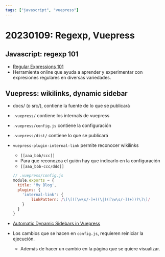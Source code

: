 ```yaml
---
tags: ["javascript", "vuepress"]
---
```


# 20230109: Regexp, Vuepress

<TagsLinks />

## Javascript: regexp 101

- [Regular Expressions 101](https://regex101.com/)
- Herramienta online que ayuda a aprender y experimentar con expresiones regulares en diversas variedades.

## Vuepress: wikilinks, dynamic sidebar

- docs/  (o src/), contiene la fuente de lo que se publicará
- `.vuepress/` contiene los internals de vuepress
- `.vuepress/config.js` contiene la configuración
- `.vuepress/dist/` contiene lo que se publicará
- `vuepress-plugin-internal-link` permite reconocer wikilinks
  - `[[aaa_bbb/ccc]]`
  - Para que reconozca el guión hay que indicarlo en la configuración
  - `[[aaa_bbb-ccc/ddd]]`

  ```js
  // .vuepress/config.js
  module.exports = {
    title: 'My Blog',
    plugins: {
      'internal-link': {
          linkPattern: /\[\[([\w\s/-]+)(\|(([\w\s/-])+))?\]\]/
      }
    }
  }
  ```

- [Automatic Dynamic Sidebars in Vuepress](https://techformist.com/automatic-dynamic-sidebar-vuepress/)
- Los cambios que se hacen en `config.js`, requieren reiniciar la ejecución.
  - Además de hacer un cambio en la página que se quiere visualizar.